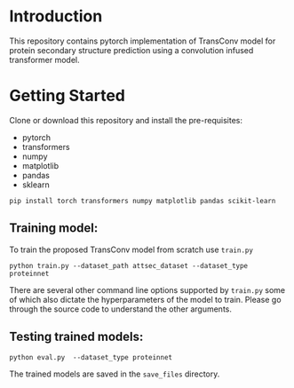 # Introduction

This repository contains pytorch implementation of TransConv model for protein secondary structure prediction using a convolution infused transformer model.

# Getting Started 

Clone or download this repository and install the pre-requisites:

- pytorch
- transformers
- numpy
- matplotlib
- pandas
- sklearn

```
pip install torch transformers numpy matplotlib pandas scikit-learn
```


## Training model:
To train the proposed TransConv model from scratch use ```train.py```
```
python train.py --dataset_path attsec_dataset --dataset_type proteinnet
```
There are several other command line options supported by ```train.py``` some of which also dictate the hyperparameters of the model to train. Please go through the source code to understand the other arguments.

## Testing trained models:
```
python eval.py  --dataset_type proteinnet
```

The trained models are saved in the ```save_files``` directory.  

